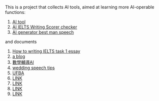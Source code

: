 This is a project that collects AI tools, aimed at learning more AI-operable functions:

1. [AI tool](https://east.im)
2. [AI IELTS Writing Scorer checker](https://ieltswritingchecker.uk)
3. [AI generator best man speech](https://weddingspeechlab.com)


and documents
1. [How to writing IELTS task 1 essay](https://ieltswritingtask.edublogs.org/)
2. [a blog](https://www.folkd.com/blog/48015-yvzz/)
3. [數學輔導AI](https://www.plurk.com/p/3gu7ddu26l)
4. [wedding speech tips](https://www.google.com/url?sa=E&q=https%3A%2F%2Fweddingspeechlab.com%2Fpro-tips%2F)
5. [UFBA](https://noosfero.ufba.br/jonnyyy/ai-tools)
6. [LINK](https://www.provenexpert.com/en-us/jilly/)
7. [LINK](https://www.adminer.org/redirect/?lang=en&url=https://weddingspeechlab.com)
8. [LINK](https://bukkit.org/proxy.php?link=https://weddingspeechlab.com)
9. [LINK](https://www.flashback.org/leave.php?u=https://weddingspeechlab.com)
